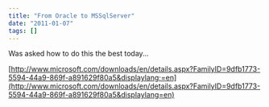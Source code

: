 ```yaml
---
title: "From Oracle to MSSqlServer"
date: "2011-01-07"
tags: []
---
```


Was asked how to do this the best today...

[http://www.microsoft.com/downloads/en/details.aspx?FamilyID=9dfb1773-5594-44a9-869f-a891629f80a5&displaylang;=en](http://www.microsoft.com/downloads/en/details.aspx?FamilyID=9dfb1773-5594-44a9-869f-a891629f80a5&displaylang=en)
